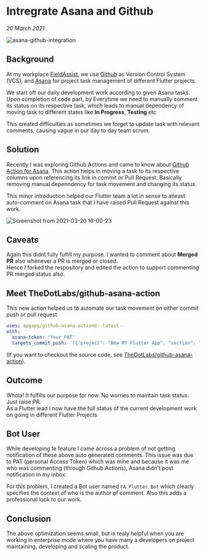 # Intregrate Asana and Github <Badge text="Tech"/>

_20 March 2021_

![asana-github-integration](https://user-images.githubusercontent.com/13887407/111866649-ee3be580-8994-11eb-9063-d185e1743bc2.jpg)

## Background 

At my workplace [FieldAssist](https://www.fieldassist.in/), we use [Github](https://github.com/FieldAssist) as Version Control System (VCS), and [Asana](https://asana.com/) for project task management of different Flutter projects.  

We start off our daily development work according to given Asana tasks. Upon completion of code part, by Everytime we need to manually comment its status on its respective task, which leads to manual dependency of moving task to different states like **In Progress**, **Testing** etc 

This created difficulties as sometimes we forget to update task with relevant comments, causing vague in our day to day team scrum.

## Solution

Recently I was exploring Github Actions and came to know about [Github Action for Asana](https://github.com/marketplace/actions/asana-git). This action helps in moving a task to its respective columns upon referencing its link in commit or Pull Request. Basically removing manual depenndency for task movement and changing its status.

This minor introduction helped our Flutter team a lot in sense to atleast auto-comment on Asana task that I have raised Pull Request against this work.

![Screenshot from 2021-03-20 16-00-23](https://user-images.githubusercontent.com/13887407/111866711-6d311e00-8995-11eb-9479-40ea8f49923e.png)

## Caveats

Again this didnt fully fulfill my purpose. I wanted to comment about **Merged PR** also whenever a PR is merged or closed.  
Hence I forked the respository and edited the action to support commenting PR merged status also. 

## Meet TheDotLabs/github-asana-action

This new action helped us to automate our task movement on either commit push or pull request

``` yaml
uses: apgapg/github-asana-action@--latest--
with:
  asana-token: 'Your PAT'
  targets_commit_push: '[{"project": "New MT Flutter App", "section": "Development Done"}, {"project": "Current Sprint", "section": "In Review"}]'
```

(If you want to checkout the source code, see [TheDotLabs/github-asana-action](https://github.com/TheDotLabs/github-asana-action)).

## Outcome

Whola! It fulfills our purpose for now. No worries to maintain task status. Just raise PR.  
As a Flutter lead I now have the full status of the current development work on going in different Flutter Projects

## Bot User

While developing te feature I came across a problem of not getting notification of these above auto generated comments. This issue was due to PAT (personal Access Token) which was mine and because it was me who was commenting (through Github Actions), Asana didn't post notification in my inbox.

For this problem, I created a Bot user named `FA Flutter Bot` which clearly specifies the context of who is the author of comment. Also this adds a professional look to our work.

## Conclusion

The above optimization seems small, but is realy helpful when you are working in enterprise mode where you have many a developers on project maintaining, developing and scaling the product.
